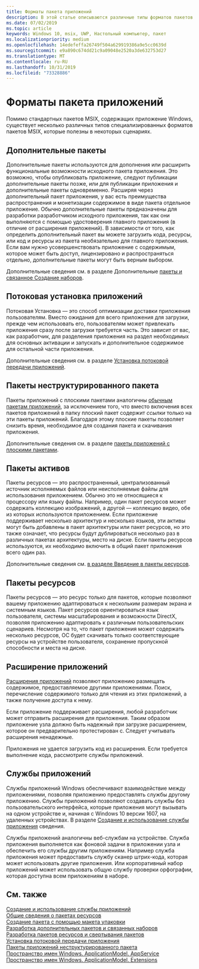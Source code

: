```yaml
---
title: Форматы пакета приложений
description: В этой статье описываются различные типы форматов пакетов MSIX, которые полезны в некоторых сценариях.
ms.date: 07/02/2019
ms.topic: article
keywords: Windows 10, msix, UWP, Настольный компьютер, пакет
ms.localizationpriority: medium
ms.openlocfilehash: 14edefeffa26749f504a629919386a9e5cc0639d
ms.sourcegitcommit: e9a890c674dd21c9a09048e2520a3de632753d27
ms.translationtype: MT
ms.contentlocale: ru-RU
ms.lasthandoff: 10/31/2019
ms.locfileid: "73328886"
---
```

# <a name="app-package-formats"></a>Форматы пакета приложений

Помимо стандартных пакетов MSIX, содержащих приложение Windows, существует несколько различных типов специализированных форматов пакетов MSIX, которые полезны в некоторых сценариях.

## <a name="optional-packages"></a>Дополнительные пакеты

Дополнительные пакеты используются для дополнения или расширить функциональные возможности исходного пакета приложения. Это возможно, чтобы опубликовать приложение, следуют публикации дополнительные пакеты позже, или для публикации приложения и дополнительные пакеты одновременно. Расширяя через дополнительный пакет приложения, у вас есть преимущества распространения и монетизации содержимое в виде пакета отдельное приложение. Обычно дополнительные пакеты предназначены для разработки разработчиком исходного приложения, так как они выполняются с помощью удостоверения главного приложения (в отличие от расширения приложений). В зависимости от того, как определить дополнительный пакет вы можете загрузить кода, ресурсы, или код и ресурсы из пакета необязательно для главного приложения. Если вам нужно усовершенствовать приложение с содержимым, которое может быть доступ, лицензировано и распространяться отдельно, дополнительные пакеты могут быть верным выбором. 

Дополнительные сведения см. в разделе Дополнительные [пакеты и связанное Создание наборов](optional-packages.md).

## <a name="app-streaming-install"></a>Потоковая установка приложений

Потоковая Установка — это способ оптимизации доставки приложения пользователям. Вместо ожидания для всего приложения для загрузки, прежде чем использовать его, пользователям может привлекать приложения сразу после загрузки требуется часть. Это зависит от вас, как разработчик, для разделения приложения на раздел необходимых для основных активации и запускать и дополнительное содержимое для остальной части приложения. 

Дополнительные сведения см. в разделе [Установка потоковой передачи приложений](streaming-install.md).

## <a name="flat-bundle-packages"></a>Пакеты неструктурированного пакета

Пакеты приложений с плоскими пакетами аналогичны [обычным пакетам приложений](packaging-uwp-apps.md#types-of-app-packages), за исключением того, что вместо включения всех пакетов приложений в папку плоский пакет содержит *ссылки* только на эти пакеты приложений. Благодаря этому плоские пакеты позволяет снизить время, необходимое для создания пакета и скачивания приложения.

Дополнительные сведения см. в разделе [пакеты приложений с плоскими пакетами](flat-bundles.md).

## <a name="asset-packages"></a>Пакеты активов

Пакеты ресурсов — это распространенный, централизованный источник исполняемых файлов или неисполняемые файлы для использования приложением. Обычно это не относящиеся к процессору или языку файлы. Например, один пакет ресурсов может содержать коллекцию изображений, а другой — коллекцию видео, обе из которых используются приложением. Если приложение поддерживает несколько архитектур и несколько языков, эти активы могут быть добавлены в пакет архитектуры или пакет ресурсов, но это также означает, что ресурсы будут дублироваться несколько раз в различных пакетах архитектуры, место на диске. Если пакеты ресурсов используются, их необходимо включить в общий пакет приложения всего один раз. 

Дополнительные сведения см. [в разделе Введение в пакеты ресурсов](asset-packages.md).

## <a name="resource-packages"></a>Пакеты ресурсов

Пакеты ресурсов — это ресурс только для пакетов, которые позволяют вашему приложению адаптироваться к нескольким размерам экрана и системным языков. Пакет ресурсов ориентироваться язык пользователя, системы масштабирования и возможности DirectX, позволяя приложению адаптировать к различным пользовательских сценариев. Несмотря на то, что пакет приложения может содержать несколько ресурсов, ОС будет скачивать только соответствующие ресурсы на устройстве пользователя, сохранение пропускной способности и места на диске.

## <a name="app-extensions"></a>Расширение приложений

[Расширения приложений](https://docs.microsoft.com/uwp/api/windows.applicationmodel.appextensions) позволяют приложению размещать содержимое, предоставляемое другими приложениями. Поиск, перечисление содержимого только для чтения из этих приложений, а также получение доступа к нему.

Если приложение поддерживает расширения, любой разработчик может отправить расширения для приложения. Таким образом приложение узла должно быть надежный при загрузке расширением, которое он предварительно протестирован с. Следует учитывать расширения ненадежные.

Приложения не удается загрузить код из расширения. Если требуется выполнение кода, рассмотрите службы приложений.

## <a name="app-services"></a>Службы приложений

Службы приложений Windows обеспечивают взаимодействие между приложениями, позволяя приложению предоставлять службы другому приложению. Службы приложений позволяют создавать службы без пользовательского интерфейса, которые приложения могут вызывать на одном устройстве и, начиная с Windows 10 версии 1607, на удаленных устройствах. В разделе [Создание и использование службы приложения](https://docs.microsoft.com/windows/uwp/launch-resume/how-to-create-and-consume-an-app-service) сведения.

Службы приложений аналогичны веб-службам на устройстве. Служба приложения выполняется как фоновой задачи в приложении узла и обеспечить его службы другим приложениям. Например служба приложения может предоставить службу сканер штрих-кода, которая может использовать другие приложения. Или корпоративный набор приложений может использовать общую службу проверки орфографии, которая доступна всем приложениям в наборе.

## <a name="see-also"></a>См. также

[Создание и использование службы приложений](https://docs.microsoft.com/windows/uwp/launch-resume/how-to-create-and-consume-an-app-service)  
[Общие сведения о пакетах ресурсов](asset-packages.md)  
[Создание пакета с помощью макета упаковки](packaging-layout.md)  
[Разработка дополнительных пакетов и связанных наборов](optional-packages.md)  
[Разработка пакетов ресурсов и свертывания пакетов](package-folding.md)  
[Установка потоковой передачи приложения](streaming-install.md)  
[Пакеты приложений неструктурированного пакета](flat-bundles.md)  
[Пространство имен Windows. ApplicationModel. AppService](https://docs.microsoft.com/uwp/api/Windows.ApplicationModel.AppService)  
[Пространство имен Windows. ApplicationModel. Extensions](https://docs.microsoft.com/uwp/api/windows.applicationmodel.appextensions)  
